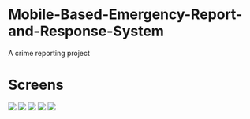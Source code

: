 # Mobile-Based-Emergency-Report-and-Response-System
 A crime reporting project

 # Screens 
 ![](shots/one.jpg)
  ![](shots/two.jpeg)
   ![](shots/three.jpeg)
    ![](shots/four.jpg)
      ![](shots/five.png)
